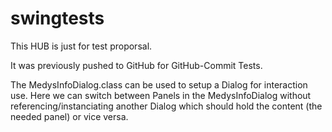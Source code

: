 # swingtests

This HUB is just for test proporsal.

It was previously pushed to GitHub for GitHub-Commit Tests.

The MedysInfoDialog.class can be used to setup a Dialog for interaction use.
Here we can switch between Panels in the MedysInfoDialog without referencing/instanciating another Dialog which should hold the content (the needed panel)
or vice versa.
